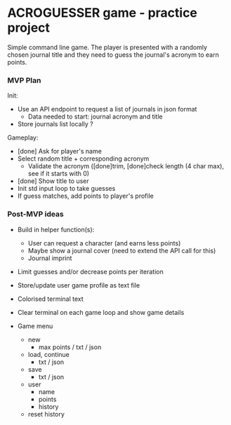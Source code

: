 # ACROGUESSER game - practice project

Simple command line game. The player is presented with a randomly chosen journal
title and they need to guess the journal's acronym to earn points.

### MVP Plan

Init:

- Use an API endpoint to request a list of journals in json format
	- Data needed to start: journal acronym and title
- Store journals list locally ?

Gameplay:

- [done] Ask for player's name
- Select random title + corresponding acronym
	- Validate the acronym ([done]trim, [done]check length (4 char max), see if it starts with 0)
- [done] Show title to user
- Init std input loop to take guesses
- If guess matches, add points to player's profile

### Post-MVP ideas

- Build in helper function(s):
	- User can request a character (and earns less points)
	- Maybe show a journal cover (need to extend the API call for this)
	- Journal imprint
- Limit guesses and/or decrease points per iteration
- Store/update user game profile as text file
- Colorised terminal text
- Clear terminal on each game loop and show game details

- Game menu
	- new
		- max points / txt / json
	- load, continue
		- txt / json
	- save
		- txt / json
	- user
		- name
		- points
		- history
	- reset history
